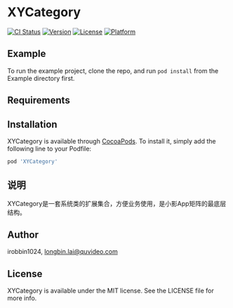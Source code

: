 # XYCategory

[![CI Status](https://img.shields.io/travis/irobbin1024/XYCategory.svg?style=flat)](https://travis-ci.org/irobbin1024/XYCategory)
[![Version](https://img.shields.io/cocoapods/v/XYCategory.svg?style=flat)](https://cocoapods.org/pods/XYCategory)
[![License](https://img.shields.io/cocoapods/l/XYCategory.svg?style=flat)](https://cocoapods.org/pods/XYCategory)
[![Platform](https://img.shields.io/cocoapods/p/XYCategory.svg?style=flat)](https://cocoapods.org/pods/XYCategory)

## Example

To run the example project, clone the repo, and run `pod install` from the Example directory first.

## Requirements

## Installation

XYCategory is available through [CocoaPods](https://cocoapods.org). To install
it, simply add the following line to your Podfile:

```ruby
pod 'XYCategory'
```



## 说明

XYCategory是一套系统类的扩展集合，方便业务使用，是小影App矩阵的最底层结构。

## Author

irobbin1024, longbin.lai@quvideo.com

## License

XYCategory is available under the MIT license. See the LICENSE file for more info.
